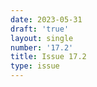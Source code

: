 ```yaml
---
date: 2023-05-31
draft: 'true'
layout: single
number: '17.2'
title: Issue 17.2
type: issue
---
```


